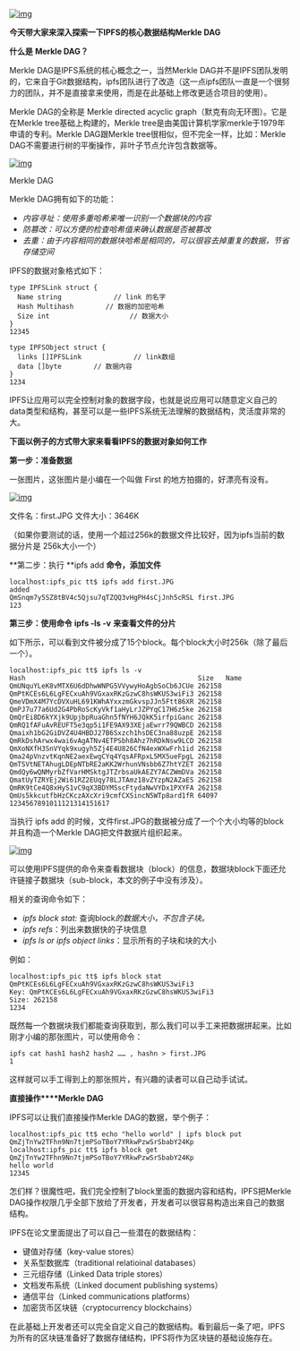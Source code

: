 [![img](http://ipfser.org/wp-content/uploads/2018/01/25104405346.bmp)](http://ipfser.org/wp-content/uploads/2018/01/25104405346.bmp)

**今天带大家来深入探索一下IPFS的核心数据结构Merkle DAG**

**什么是** **Merkle DAG？**

Merkle DAG是IPFS系统的核心概念之一，当然Merkle DAG并不是IPFS团队发明的，它来自于Git数据结构，ipfs团队进行了改造（这一点ipfs团队一直是一个很努力的团队，并不是直接拿来使用，而是在此基础上修改更适合项目的使用）。

Merkle DAG的全称是 Merkle directed acyclic graph（默克有向无环图）。它是在Merkle tree基础上构建的，Merkle tree是由美国计算机学家merkle于1979年申请的专利。Merkle DAG跟Merkle tree很相似，但不完全一样，比如：Merkle DAG不需要进行树的平衡操作，非叶子节点允许包含数据等。

[![img](http://ipfser.org/wp-content/uploads/2018/01/25104505674.bmp)](http://ipfser.org/wp-content/uploads/2018/01/25104505674.bmp)

Merkle DAG

Merkle DAG拥有如下的功能：

- *内容寻址：使用多重哈希来唯一识别一个数据块的内容*
- *防篡改：可以方便的检查哈希值来确认数据是否被篡改*
- *去重：由于内容相同的数据块哈希是相同的，可以很容去掉重复的数据，节省存储空间*

IPFS的数据对象格式如下：

```
type IPFSLink struct {
  Name string             // link 的名字
  Hash Multihash        // 数据的加密哈希
  Size int                    // 数据大小
}
12345
```

```
type IPFSObject struct {
  links []IPFSLink             // link数组
  data []byte        // 数据内容
}
1234
```

IPFS让应用可以完全控制对象的数据字段，也就是说应用可以随意定义自己的data类型和结构，甚至可以是一些IPFS系统无法理解的数据结构，灵活度非常的大。

**下面以例子的方式带大家来看看IPFS的数据对象如何工作**

**第一步：准备数据**

一张图片，这张图片是小编在一个叫做 First 的地方拍摄的，好漂亮有没有。

[![img](http://ipfser.org/wp-content/uploads/2018/01/25104617451.bmp)](http://ipfser.org/wp-content/uploads/2018/01/25104617451.bmp)

文件名：first.JPG  文件大小：3646K

（如果你要测试的话，使用一个超过256k的数据文件比较好，因为ipfs当前的数据分片是 256k大小一个）

**第二步：执行 **ipfs add **命令，添加文件**

```
localhost:ipfs_pic tt$ ipfs add first.JPG
added
QmSnqm7y5SZ8tBV4c5Qjsu7qTZQQ3vHgPH4sCjJnh5cRSL first.JPG
123
```

**第三步：使用命令** **ipfs -ls -v** **来查看文件的分片**

如下所示，可以看到文件被分成了15个block。每个block大小时256k（除了最后一个）。

```
localhost:ipfs_pic tt$ ipfs ls -v
Hash                                           Size   Name
QmUNquYLeK8vMTX6U6dDhwWNPG5VVywyHoAgbSoCb6JCUe 262158
QmPtKCEs6L6LgFECxuAh9VGxaxRKzGzwC8hsWKUS3wiFi3 262158
QmeVDmX4M7YcDVXuHL691KWhAYxxzmGkvspJJn5Ftt86XR 262158
QmPJ7u77a6Ud2G4PbRoScKyVkf1aHyLrJZPYqC17H6z5ke 262158
QmQrEi8D6kYXjk9UpjbpRuaGhn5fNYH6JQkK5irfpiGanc 262158
QmRQ1fAFuAvREUFT5e3qp5i1FE9AX93XEjaEwrr79QWBCD 262158
Qmaixh1bG2GiDVZ4U4HBDJ27B6Sxzch1hsDEC3na88uzpE 262158
QmRkDshArwx4wai6vAgATNv4ETPSbh8Ahz7hRDkNsw9LCD 262158
QmXoNXfH3SnVYqk9xugyh5Zj4E4U826CfN4exWXwFrh1id 262158
Qma24pVnzvtKqnNE2aexEwgCYq4YqsAFRpxL5MX5ueFpgL 262158
QmTSVtNETAhugLDEpNTbRE2aKK2WrhunVNsbb6Z7htYZET 262158
QmdQy6wQNMyrbZfVarHMSktgJTZrbsaUkAEZY7ACZWmDVa 262158
QmatUyTZRYEj2Wi61RZ2EUqy78LJTAmz18vZYzpN2AZaES 262158
QmRK9tCe4Q8xHyS1vC9qX3BDYMSscFtydaNwVYDx1PXYFA 262158
QmUs5kkcutfbHzCKczAXcXri9cmfCXSincN5WTp8ard1fR 64097
1234567891011121314151617
```

当执行 ipfs add 的时候，文件first.JPG的数据被分成了一个个大小均等的block并且构造一个Merkle DAG把文件数据片组织起来。

[![img](http://ipfser.org/wp-content/uploads/2018/01/25105349606.bmp)](http://ipfser.org/wp-content/uploads/2018/01/25105349606.bmp)

可以使用IPFS提供的命令来查看数据块（block）的信息，数据块block下面还允许链接子数据块（sub-block，本文的例子中没有涉及）。

相关的查询命令如下：

- *ipfs block stat:* 查询block*的数据大小，不包含子块。*
- *ipfs refs*：列出来数据快的子块信息
- *ipfs ls or ipfs object links*：显示所有的子块和块的大小

例如：

```
localhost:ipfs_pic tt$ ipfs block stat
QmPtKCEs6L6LgFECxuAh9VGxaxRKzGzwC8hsWKUS3wiFi3
Key: QmPtKCEs6L6LgFECxuAh9VGxaxRKzGzwC8hsWKUS3wiFi3
Size: 262158
1234
```

既然每一个数据块我们都能查询获取到，那么我们可以手工来把数据拼起来。比如刚才小编的那张图片，可以使用命令：

```
ipfs cat hash1 hash2 hash2 …… , hashn > first.JPG
1
```

这样就可以手工得到上的那张照片，有兴趣的读者可以自己动手试试。

**直接操作****Merkle DAG**

IPFS可以让我们直接操作Merkle DAG的数据，举个例子：

```
localhost:ipfs_pic tt$ echo "hello world" | ipfs block put
QmZjTnYw2TFhn9Nn7tjmPSoTBoY7YRkwPzwSrSbabY24Kp
localhost:ipfs_pic tt$ ipfs block get
QmZjTnYw2TFhn9Nn7tjmPSoTBoY7YRkwPzwSrSbabY24Kp
hello world
12345
```

怎们样？很魔性吧，我们完全控制了block里面的数据内容和结构，IPFS把Merkle DAG操作权限几乎全部下放给了开发者，开发者可以很容易构造出来自己的数据结构。

IPFS在论文里面提出了可以自己一些潜在的数据结构：

- 键值对存储（key-value stores）
- 关系型数据库（traditional relatioinal databases）
- 三元组存储（Linked Data triple stores）
- 文档发布系统（Linked document publishing systems）
- 通信平台（Linked communications platforms）
- 加密货币区块链（cryptocurrency blockchains）

在此基础上开发者还可以完全自定义自己的数据结构。看到最后一条了吧，IPFS为所有的区块链准备好了数据存储结构，IPFS将作为区块链的基础设施存在。